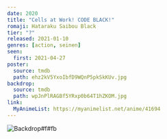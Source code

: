 ```yaml
---
date: 2020
title: "Cells at Work! CODE BLACK!"
romaji: Hataraku Saibou Black
tier: "?"
released: 2021-01-10
genres: [action, seinen]
seen:
  first: 2021-04-27
poster:
  source: tmdb
  path: ehz2kV5YxoIbfD9WQnP5pkSkKUv.jpg
backdrop:
  source: tmdb
  path: wpJnPlRAGBf5YRxp0b64T1hZKOM.jpg
link:
  MyAnimeList: https://myanimelist.net/anime/41694
---
```


![Backdrop#f#fb](https://image.tmdb.org/t/p/w1280/fsnHf3qC4SJAMaYolZqmqvRaVw3.jpg "Source: TMDB")
